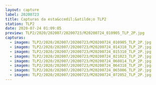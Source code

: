 ```yaml
---
layout: capture
label: 20200723
title: Capturas da esta&ccedil;&atilde;o TLP2
station: TLP2
date: 2020-07-24 01:09:05
preview: TLP2/2020/202007/20200723/M20200724_010905_TLP_2P.jpg
capturas:
  - imagem: TLP2/2020/202007/20200723/M20200724_010905_TLP_2P.jpg
  - imagem: TLP2/2020/202007/20200723/M20200724_014310_TLP_2P.jpg
  - imagem: TLP2/2020/202007/20200723/M20200724_015310_TLP_2P.jpg
  - imagem: TLP2/2020/202007/20200723/M20200724_021023_TLP_2P.jpg
  - imagem: TLP2/2020/202007/20200723/M20200724_060814_TLP_2P.jpg
  - imagem: TLP2/2020/202007/20200723/M20200724_064318_TLP_2P.jpg
  - imagem: TLP2/2020/202007/20200723/M20200724_065006_TLP_2P.jpg
  - imagem: TLP2/2020/202007/20200723/M20200724_072052_TLP_2P.jpg
---
```

